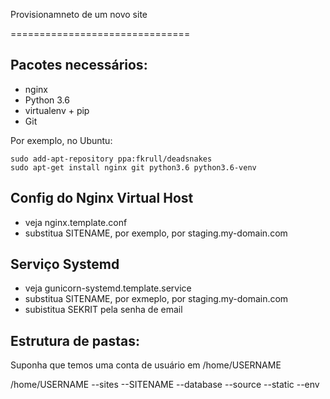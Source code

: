 Provisionamneto de um novo site

===============================

## Pacotes necessários:

* nginx
* Python 3.6
* virtualenv + pip
* Git

Por exemplo, no Ubuntu:
    
    sudo add-apt-repository ppa:fkrull/deadsnakes
    sudo apt-get install nginx git python3.6 python3.6-venv

## Config do Nginx Virtual Host

* veja nginx.template.conf
* substitua SITENAME, por exemplo, por staging.my-domain.com

## Serviço Systemd

* veja gunicorn-systemd.template.service
* substitua SITENAME, por exmeplo, por staging.my-domain.com
* subistitua SEKRIT pela senha de email

## Estrutura de pastas:
Suponha que temos uma conta de usuário em /home/USERNAME

/home/USERNAME
--sites
    --SITENAME
        --database
        --source
        --static
        --env

